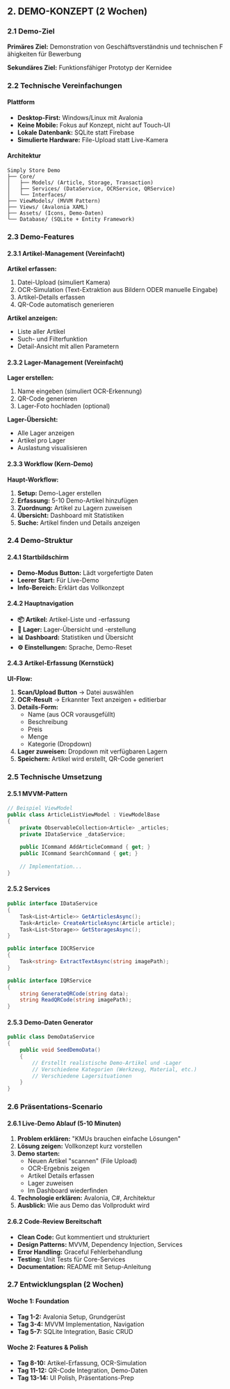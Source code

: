 ## 2. DEMO-KONZEPT (2 Wochen)

### 2.1 Demo-Ziel

**Primäres Ziel:**
Demonstration von Geschäftsverständnis und technischen F ähigkeiten für Bewerbung

**Sekundäres Ziel:**
Funktionsfähiger Prototyp der Kernidee

### 2.2 Technische Vereinfachungen

#### Plattform
- **Desktop-First:** Windows/Linux mit Avalonia
- **Keine Mobile:** Fokus auf Konzept, nicht auf Touch-UI
- **Lokale Datenbank:** SQLite statt Firebase
- **Simulierte Hardware:** File-Upload statt Live-Kamera

#### Architektur
```
Simply Store Demo
├── Core/
│   ├── Models/ (Article, Storage, Transaction)
│   ├── Services/ (DataService, OCRService, QRService)
│   └── Interfaces/
├── ViewModels/ (MVVM Pattern)
├── Views/ (Avalonia XAML)
├── Assets/ (Icons, Demo-Daten)
└── Database/ (SQLite + Entity Framework)
```

### 2.3 Demo-Features

#### 2.3.1 Artikel-Management (Vereinfacht)
**Artikel erfassen:**
1. Datei-Upload (simuliert Kamera)
2. OCR-Simulation (Text-Extraktion aus Bildern ODER manuelle Eingabe)
3. Artikel-Details erfassen
4. QR-Code automatisch generieren

**Artikel anzeigen:**
- Liste aller Artikel
- Such- und Filterfunktion
- Detail-Ansicht mit allen Parametern

#### 2.3.2 Lager-Management (Vereinfacht)
**Lager erstellen:**
1. Name eingeben (simuliert OCR-Erkennung)
2. QR-Code generieren
3. Lager-Foto hochladen (optional)

**Lager-Übersicht:**
- Alle Lager anzeigen
- Artikel pro Lager
- Auslastung visualisieren

#### 2.3.3 Workflow (Kern-Demo)
**Haupt-Workflow:**
1. **Setup:** Demo-Lager erstellen
2. **Erfassung:** 5-10 Demo-Artikel hinzufügen
3. **Zuordnung:** Artikel zu Lagern zuweisen
4. **Übersicht:** Dashboard mit Statistiken
5. **Suche:** Artikel finden und Details anzeigen

### 2.4 Demo-Struktur

#### 2.4.1 Startbildschirm
- **Demo-Modus Button:** Lädt vorgefertigte Daten
- **Leerer Start:** Für Live-Demo
- **Info-Bereich:** Erklärt das Vollkonzept

#### 2.4.2 Hauptnavigation
- **📦 Artikel:** Artikel-Liste und -erfassung
- **🏪 Lager:** Lager-Übersicht und -erstellung  
- **📊 Dashboard:** Statistiken und Übersicht
- **⚙️ Einstellungen:** Sprache, Demo-Reset

#### 2.4.3 Artikel-Erfassung (Kernstück)
**UI-Flow:**
1. **Scan/Upload Button** → Datei auswählen
2. **OCR-Result** → Erkannter Text anzeigen + editierbar
3. **Details-Form:** 
   - Name (aus OCR vorausgefüllt)
   - Beschreibung
   - Preis
   - Menge
   - Kategorie (Dropdown)
4. **Lager zuweisen:** Dropdown mit verfügbaren Lagern
5. **Speichern:** Artikel wird erstellt, QR-Code generiert

### 2.5 Technische Umsetzung

#### 2.5.1 MVVM-Pattern
```csharp
// Beispiel ViewModel
public class ArticleListViewModel : ViewModelBase
{
    private ObservableCollection<Article> _articles;
    private IDataService _dataService;
    
    public ICommand AddArticleCommand { get; }
    public ICommand SearchCommand { get; }
    
    // Implementation...
}
```

#### 2.5.2 Services
```csharp
public interface IDataService
{
    Task<List<Article>> GetArticlesAsync();
    Task<Article> CreateArticleAsync(Article article);
    Task<List<Storage>> GetStoragesAsync();
}

public interface IOCRService
{
    Task<string> ExtractTextAsync(string imagePath);
}

public interface IQRService
{
    string GenerateQRCode(string data);
    string ReadQRCode(string imagePath);
}
```

#### 2.5.3 Demo-Daten Generator
```csharp
public class DemoDataService
{
    public void SeedDemoData()
    {
        // Erstellt realistische Demo-Artikel und -Lager
        // Verschiedene Kategorien (Werkzeug, Material, etc.)
        // Verschiedene Lagersituationen
    }
}
```

### 2.6 Präsentations-Scenario

#### 2.6.1 Live-Demo Ablauf (5-10 Minuten)
1. **Problem erklären:** "KMUs brauchen einfache Lösungen"
2. **Lösung zeigen:** Vollkonzept kurz vorstellen
3. **Demo starten:** 
   - Neuen Artikel "scannen" (File Upload)
   - OCR-Ergebnis zeigen
   - Artikel Details erfassen
   - Lager zuweisen
   - Im Dashboard wiederfinden
4. **Technologie erklären:** Avalonia, C#, Architektur
5. **Ausblick:** Wie aus Demo das Vollprodukt wird

#### 2.6.2 Code-Review Bereitschaft
- **Clean Code:** Gut kommentiert und strukturiert
- **Design Patterns:** MVVM, Dependency Injection, Services
- **Error Handling:** Graceful Fehlerbehandlung
- **Testing:** Unit Tests für Core-Services
- **Documentation:** README mit Setup-Anleitung

### 2.7 Entwicklungsplan (2 Wochen)

#### Woche 1: Foundation
- **Tag 1-2:** Avalonia Setup, Grundgerüst
- **Tag 3-4:** MVVM Implementation, Navigation
- **Tag 5-7:** SQLite Integration, Basic CRUD

#### Woche 2: Features & Polish
- **Tag 8-10:** Artikel-Erfassung, OCR-Simulation
- **Tag 11-12:** QR-Code Integration, Demo-Daten
- **Tag 13-14:** UI Polish, Präsentations-Prep
